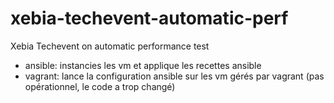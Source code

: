 xebia-techevent-automatic-perf
==============================

Xebia Techevent on automatic performance test

* ansible: instancies les vm et applique les recettes ansible
* vagrant: lance la configuration ansible sur les vm gérés par vagrant (pas opérationnel, le code a trop changé)

